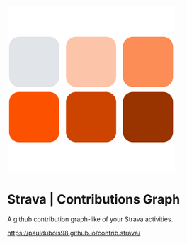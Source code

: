![contribution graph logo](contribution_graph-logo.svg)
# Strava | Contributions Graph

A github contribution graph-like of your Strava activities.

https://pauldubois98.github.io/contrib.strava/
